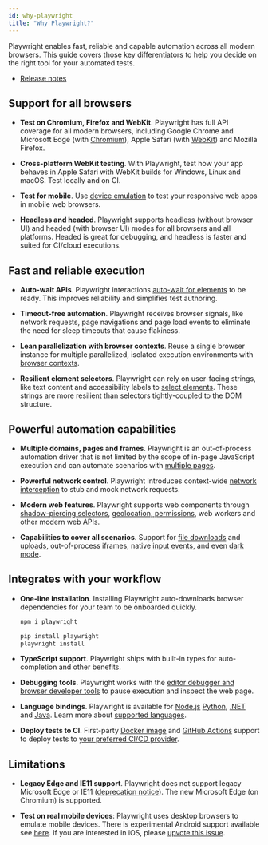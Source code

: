 ```yaml
---
id: why-playwright
title: "Why Playwright?"
---
```


Playwright enables fast, reliable and capable automation across all modern browsers. This guide covers those key differentiators to help you decide on the right tool for your automated tests.

<!-- TOC -->
- [Release notes](./release-notes.md)

## Support for all browsers
* **Test on Chromium, Firefox and WebKit**. Playwright has full API coverage for all modern browsers, including Google Chrome and Microsoft Edge (with [Chromium](https://www.chromium.org/)), Apple Safari (with [WebKit](https://webkit.org/)) and Mozilla Firefox.

* **Cross-platform WebKit testing**. With Playwright, test how your app behaves in Apple Safari with WebKit builds for Windows, Linux and macOS. Test locally and on CI.

* **Test for mobile**. Use [device emulation](./emulation.md) to test your responsive web apps in mobile web browsers.

* **Headless and headed**. Playwright supports headless (without browser UI) and headed (with browser UI) modes for all browsers and all platforms. Headed is great for debugging, and headless is faster and suited for CI/cloud executions.

## Fast and reliable execution
* **Auto-wait APIs**. Playwright interactions [auto-wait for elements](./actionability.md) to be ready. This improves reliability and simplifies test authoring.

* **Timeout-free automation**. Playwright receives browser signals, like network requests, page navigations and page load events to eliminate the need for sleep timeouts that cause flakiness.

* **Lean parallelization with browser contexts**. Reuse a single browser instance for multiple parallelized, isolated execution environments with [browser contexts](./core-concepts.md).

* **Resilient element selectors**. Playwright can rely on user-facing strings, like text content and accessibility labels to [select elements](./selectors.md). These strings are more resilient than selectors tightly-coupled to the DOM structure.

## Powerful automation capabilities
* **Multiple domains, pages and frames**. Playwright is an out-of-process automation driver that is not limited by the scope of in-page JavaScript execution and can automate scenarios with [multiple pages](./multi-pages.md).

* **Powerful network control**. Playwright introduces context-wide [network interception](./network.md) to stub and mock network requests.

* **Modern web features**. Playwright supports web components through [shadow-piercing selectors](./selectors.md), [geolocation, permissions](./emulation.md), web workers and other modern web APIs.

* **Capabilities to cover all scenarios**. Support for [file downloads](./downloads.md) and [uploads](./input.md), out-of-process iframes, native [input events](./input.md), and even [dark mode](./emulation.md).

## Integrates with your workflow
* **One-line installation**. Installing Playwright auto-downloads browser dependencies for your team to be onboarded quickly.
  ```bash js
  npm i playwright
  ```
  ```bash python
  pip install playwright
  playwright install
  ```

* **TypeScript support**. Playwright ships with built-in types for auto-completion and other benefits.

* **Debugging tools**. Playwright works with the [editor debugger and browser developer tools](./debug.md) to pause execution and inspect the web page.

* **Language bindings**. Playwright is available for [Node.js](https://github.com/microsoft/playwright) [Python](https://github.com/microsoft/playwright-python), [.NET](https://github.com/microsoft/playwright-dotnet) and
[Java](https://github.com/microsoft/playwright-java). Learn more about [supported languages](./languages.md).

* **Deploy tests to CI**. First-party [Docker image](./docker.md) and [GitHub Actions](./ci.md#github-actions) support to deploy tests to [your preferred CI/CD provider](./ci.md).

## Limitations

* **Legacy Edge and IE11 support**. Playwright does not support legacy Microsoft Edge or IE11 ([deprecation notice](https://techcommunity.microsoft.com/t5/microsoft-365-blog/microsoft-365-apps-say-farewell-to-internet-explorer-11-and/ba-p/1591666)). The new Microsoft Edge (on Chromium) is supported.

* **Test on real mobile devices**: Playwright uses desktop browsers to emulate mobile devices. There is experimental Android support available see [here](https://playwright.dev/docs/mobile). If you are interested in iOS, please [upvote this issue](https://github.com/microsoft/playwright/issues/1122).
